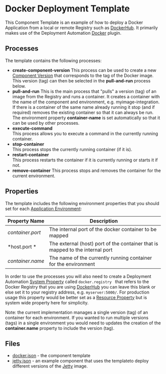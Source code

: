 # Docker Deployment Template

This Component Template is an example of how to deploy a Docker Application from a local or remote Registry such as
[DockerHub](https://hub.docker.com/). 
It primarily makes use of the Deployment Automation 
[Docker](http://help.serena.com/doc_center/sra/ver6_3/SDA_Plugin_Index/sra_plug_docker.html#dockerplug) plugin.

Processes
---------

The template contains the following processes:

 - **create-component-version** 
   This process can be used to create a new [Component Version](http://help.serena.com/doc_center/sra/ver6_3/sda_help/ConcCompVer.html#concept651)
   that corresponds to the tag of the Docker image. This version (tag) can then be selected in the **pull-and-run** 
   process below.  
 - **pull-and-run** 
   This is the main process that "pulls" a version (tag)  of an image from the Registry and runs a container.
   It creates a container with the name of the component and environment, e.g. myimage-integration. If
   there is a container of the same name already running it stop (and if required) removes the existing
   container so that it can always be run. The environment property **container-name** is set automatically
   so that it can be used by other processes.    
 - **execute-command**  
   This process allows you to execute a command in the currently running container.   
 - **stop-container**  
   This process stops the currently running container (if it is).  
 - **restart-container**  
   This process restarts the container if it is currently running or starts it if not.  
 - **remove-container**
   This process stops and removes the container for the current environment.  

Properties
----------

The template includes the following environment properties that you should set for each [Application
Environment](http://help.serena.com/doc_center/sra/ver6_3/sda_help/sra_ui_appenvs.html#srauienv):

Property Name                             | Description
------------------------------------------|----------------------------------------------------------------------
*container.port*                          | The internal port of the docker container to be mapped
*host.port  *                             | The external (host) port of the container that is mapped to the internal port
*container.name*                          | The name of the currently running container for the environment

In order to use the processes you will also need to create a Deployment Automation 
[System Property](http://help.serena.com/doc_center/sra/ver6_3/sda_help/sra_adm_sys_properties.html)
called `docker.registry ` that refers to the Docker Registry that you are using [DockerHub](https://hub.docker.com/)
you can leave this blank or else set it to your registry address, e.g. `myserver:5000/`. For production usage this 
property would be better set as a [Resource Property](http://help.serena.com/doc_center/sra/ver6_3/sda_help/sra_resource_props.html#sraresourceprops)
 but is system wide property here for simplicity. 
 
Note: the current implementation manages a single version (tag) of an container for each environment. If you wanted to
run multiple versions (tags) in a single environment you would need to updates the creation of the **container.name**
property to include the version (tag).

Files
-----

 - [docker.json](docker.json)  - the component template
 - [jetty.json](jetty.json) - an example component that uses the templateto deploy different versions of the [Jetty](https://hub.docker.com/_/jetty) image.
